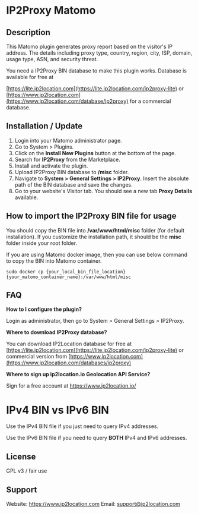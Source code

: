 # IP2Proxy Matomo

## Description

This Matomo plugin generates proxy report based on the visitor's IP address. The details including proxy type, country, region, city, ISP, domain, usage type, ASN, and security threat.

You need a IP2Proxy BIN database to make this plugin works. Database is available for free at

[https://lite.ip2location.com](https://lite.ip2location.com/ip2proxy-lite) or [https://www.ip2location.com](https://www.ip2location.com/database/ip2proxy) for a commercial database.



## Installation / Update

1. Login into your Matomo administrator page.
2. Go to System > Plugins.
3. Click on the **Install New Plugins** button at the bottom of the page.
4. Search for **IP2Proxy** from the Marketplace.
5. Install and activate the plugin.
6. Upload IP2Proxy BIN database to **/misc** folder. 
7. Navigate to **System >  General Settings > IP2Proxy**. Insert the absolute path of the BIN database and save the changes.
8. Go to your website's Visitor tab. You should see a new tab **Proxy Details** available.

   

## How to import the IP2Proxy BIN file for usage
You should copy the BIN file into **/var/www/html/misc** folder (for default installation). If you customize the installation path, it should be the **misc** folder inside your root folder.

If you are using Matomo docker image, then you can use below command to copy the BIN into Matomo container.
```
sudo docker cp {your_local_bin_file_location} {your_matomo_container_name}:/var/www/html/misc
```

## FAQ

__How to I configure the plugin?__

Login as administrator, then go to System > General Settings > IP2Proxy.



__Where to download IP2Proxy database?__

You can download IP2Location database for free at [https://lite.ip2location.com](https://lite.ip2location.com/ip2proxy-lite) or commercial version from [https://www.ip2location.com](https://www.ip2location.com/databases/ip2proxy)



__Where to sign up ip2location.io Geolocation API Service?__

Sign for a free account at https://www.ip2location.io/



IPv4 BIN vs IPv6 BIN
====================

Use the IPv4 BIN file if you just need to query IPv4 addresses.

Use the IPv6 BIN file if you need to query **BOTH** IPv4 and IPv6 addresses.



## License

GPL v3 / fair use



## Support
Website: https://www.ip2location.com
Email: support@ip2location.com